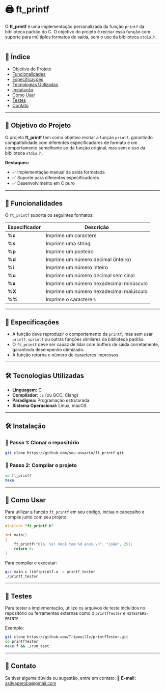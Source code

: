 # 🖨️ ft_printf

O **ft_printf** é uma implementação personalizada da função `printf` da biblioteca padrão do C. O objetivo do projeto é recriar essa função com suporte para múltiplos formatos de saída, sem o uso da biblioteca `stdio.h`.

---

## 📌 Índice

- [Objetivo do Projeto](#-objetivo-do-projeto)
- [Funcionalidades](#-funcionalidades)
- [Especificações](#-especificações)
- [Tecnologias Utilizadas](#-tecnologias-utilizadas)
- [Instalação](#-instalação)
- [Como Usar](#-como-usar)
- [Testes](#-testes)
- [Contato](#-contato)

---

## 🎯 Objetivo do Projeto

O projeto **ft_printf** tem como objetivo recriar a função `printf`, garantindo compatibilidade com diferentes especificadores de formato e um comportamento semelhante ao da função original, mas sem o uso da biblioteca `stdio.h`.

**Destaques:**
- ✅ Implementação manual da saída formatada
- ✅ Suporte para diferentes especificadores
- ✅ Desenvolvimento em C puro

---

## 🔧 Funcionalidades

O `ft_printf` suporta os seguintes formatos:

| Especificador | Descrição |
|--------------|-------------|
| **%c** | Imprime um caractere |
| **%s** | Imprime uma string |
| **%p** | Imprime um ponteiro |
| **%d** | Imprime um número decimal (inteiro) |
| **%i** | Imprime um número inteiro |
| **%u** | Imprime um número decimal sem sinal |
| **%x** | Imprime um número hexadecimal minúsculo |
| **%X** | Imprime um número hexadecimal maiúsculo |
| **%%** | Imprime o caractere `%` |

---

## 📜 Especificações

- A função deve reproduzir o comportamento da `printf`, mas sem usar `printf`, `sprintf` ou outras funções similares da biblioteca padrão.
- O `ft_printf` deve ser capaz de lidar com buffers de saída corretamente, garantindo desempenho otimizado.
- A função retorna o número de caracteres impressos.

---

## 🛠 Tecnologias Utilizadas

- **Linguagem:** C  
- **Compilador:** `cc` (ou GCC, Clang)  
- **Paradigma:** Programação estruturada  
- **Sistema Operacional:** Linux, macOS  

---

## 🛠 Instalação

### 🔹 Passo 1: Clonar o repositório
```sh
git clone https://github.com/seu-usuario/ft_printf.git
```

### 🔹 Passo 2: Compilar o projeto
```sh
cd ft_printf
make
```

---

## 🚀 Como Usar

Para utilizar a função `ft_printf` em seu código, inclua o cabeçalho e compile junto com seu projeto:

```c
#include "ft_printf.h"

int main()
{
    ft_printf("Olá, %s! Você tem %d anos.\n", "João", 25);
    return 0;
}
```

Para compilar e executar:
```sh
gcc main.c libftprintf.a -o printf_tester
./printf_tester
```

---

## 🧪 Testes

Para testar a implementação, utilize os arquivos de teste incluídos no repositório ou ferramentas externas como o `printfTester` e `42TESTERS-PRINTF`.

Exemplo:
```sh
git clone https://github.com/Tripouille/printfTester.git
cd printfTester
make f && ./run_test
```

---

## 📩 Contato

Se tiver alguma dúvida ou sugestão, entre em contato:
📧 **E-mail:** [asilvaperoba@gmail.com](mailto:asilvaperoba@gmail.com)

